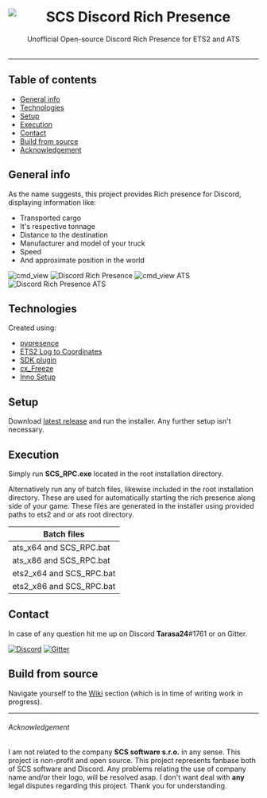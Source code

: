 <center>
<img align="left" src="https://cdn.discordapp.com/app-assets/529016610137309184/529052463643230211.png">
<h1>SCS Discord Rich Presence</h1>
Unofficial Open-source Discord Rich Presence for ETS2 and ATS
</center>
</br>

---

## Table of contents

- [General info](#general-info)
- [Technologies](#technologies)
- [Setup](#setup)
- [Execution](#execution)
- [Contact](#contact)
- [Build from source](#build-from-source)
- [Acknowledgement](#acknowledgement)

## General info

As the name suggests, this project provides Rich presence for Discord, displaying information like:

- Transported cargo
- It's respective tonnage
- Distance to the destination
- Manufacturer and model of your truck
- Speed
- And approximate position in the world

![cmd_view](https://i.imgur.com/cgIU28C.png)
![Discord Rich Presence](https://i.imgur.com/RyL4qdj.png)
![cmd_view ATS](https://i.imgur.com/tVpYvPE.png)
![Discord Rich Presence ATS](https://i.imgur.com/5cIMkJb.png)

## Technologies

Created using:

- <a href="https://github.com/qwertyquerty/pypresence" target="_blank">pypresence</a>
- <a href="https://github.com/Koenvh1/ETS2-City-Coordinate-Retriever" target="_blank">ETS2 Log to Coordinates</a>
- <a href="https://github.com/nlhans/ets2-sdk-plugin" target="_blank">SDK plugin</a>
- <a href="https://anthony-tuininga.github.io/cx_Freeze/" target="_blank">cx_Freeze</a>
- <a href="http://www.jrsoftware.org/isinfo.php" target="_blank">Inno Setup</a>

## Setup

Download [latest release](https://github.com/Tarasa24/SCS_RPC/releases) and run the installer. Any further setup isn't necessary.

## Execution

Simply run **SCS_RPC.exe** located in the root installation directory.

Alternatively run any of batch files, likewise included in the root installation directory. These are used for automatically starting the rich presence along side of your game. These files are generated in the installer using provided paths to ets2 and or ats root directory.

| Batch files              |
| ------------------------ |
| ats_x64 and SCS_RPC.bat  |
| ats_x86 and SCS_RPC.bat  |
| ets2_x64 and SCS_RPC.bat |
| ets2_x86 and SCS_RPC.bat |

## Contact

In case of any question hit me up on Discord **Tarasa24**#1761 or on Gitter.

[![Discord](https://img.shields.io/badge/Tarasa24-1761-<color>.svg)](https://discordapp.com/activity)
[![Gitter](https://badges.gitter.im/SCS_RPC/community.svg)](https://gitter.im/SCS_RPC/community?utm_source=badge&utm_medium=badge&utm_campaign=pr-badge)

## Build from source

Navigate yourself to the [Wiki](https://github.com/Tarasa24/SCS_RPC/wiki) section (which is in time of writing work in progress).

---

###### Acknowledgement

I am not related to the company **SCS software s.r.o.** in any sense. This project is non-profit and open source. This project represents fanbase both of SCS software and Discord.
Any problems relating the use of company name and/or their logo, will be resolved asap. I don't want deal with **any** legal disputes regarding this project. Thank you for understanding.
